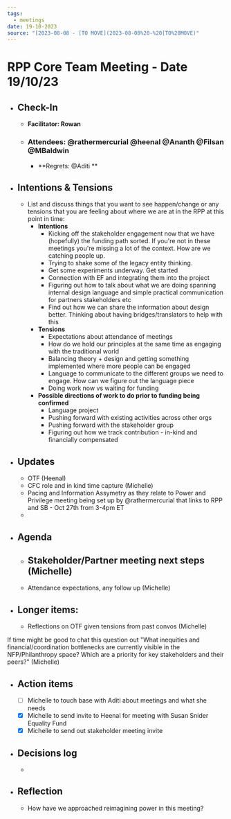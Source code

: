 ```yaml
---
tags:
  - meetings
date: 19-10-2023
source: "[2023-08-08 - [TO MOVE](2023-08-08%20-%20[TO%20MOVE)"
---
```


# RPP Core Team Meeting - Date 19/10/23

- ## Check-In
	- **Facilitator: Rowan**
	- ### Attendees: @rathermercurial @heenal @Ananth @Filsan @MBaldwin 
		- **Regrets:  @Aditi **
- ## Intentions & Tensions
	- List and discuss things that you want to see happen/change or any tensions that you are feeling about where we are at in the RPP at this point in time:
		- **Intentions**
			- Kicking off the stakeholder engagement now that we have (hopefully) the funding path sorted. If you're not in these meetings you're missing a lot of the context. How are we catching people up. 
			- Trying to shake some of the legacy entity thinking.
			- Get some experiments underway. Get started 
			- Connection with EF and integrating them into the project
			- Figuring out how to talk about what we are doing spanning internal design language and simple practical communication for partners stakeholders etc
			- Find out how we can share the information about design better. Thinking about having bridges/translators to help with this 
		- **Tensions**
			- Expectations about attendance of meetings 
			- How do we hold our principles at the same time as engaging with the traditional world
			- Balancing theory + design and getting something implemented where more people can be engaged
			- Language to communicate to the different groups we need to engage. How can we figure out the language piece
			- Doing work now vs waiting for funding 
		- **Possible directions of work to do prior to funding being confirmed**
			- Language project 
			- Pushing forward with existing activities across other orgs
			- Pushing forward with the stakeholder group
			- Figuring out how we track contribution - in-kind and financially compensated
- ## Updates
	- OTF (Heenal)
	- CFC role and in kind time capture (Michelle)
	- Pacing and Information Assymetry as they relate to Power and Privilege meeting being set up by @rathermercurial that links to RPP and SB - Oct 27th from 3-4pm ET
	- 
- ## Agenda
	- Stakeholder/Partner meeting next steps (Michelle)
		- 
	- Attendance expectations, any follow up (Michelle)
- ## Longer items:
	- Reflections on OTF given tensions from past convos (Michelle)

If time might be good to chat this question out "What inequities and financial/coordination bottlenecks are currently visible in the NFP/Philanthropy space? Which are a priority for key stakeholders and their peers?" (Michelle)
- ## Action items
	- [ ] Michelle to touch base with Aditi about meetings and what she needs
	- [x] Michelle to send invite to Heenal for meeting with Susan Snider Equality Fund
	- [x] Michelle to send out stakeholder meeting invite
- ## Decisions log
	- 
- ## Reflection  
	- How have we approached reimagining power in this meeting?